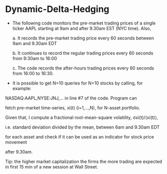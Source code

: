 # Dynamic-Delta-Hedging

- The following code monitors the pre-market trading prices of a single ticker AAPL
starting at 9am and after 9.30am EST (NYC time). Also,

  a. It records the pre-market trading price every 60 seconds between 9am and
9.30am EDT

  b. It continues to record the regular trading prices every 60 seconds from
9:30am to 16:00

  c. The code records the after-hours trading prices every 60 seconds from
16:00 to 16:30.

- It is possible to get N=10 queries for N=10 stocks by calling, for example:
 
 NASDAQ:AAPL,NYSE:JNJ,… in line #7 of the code. Program can
 
 fetch pre-market time-series, xi(t) (i=1,…,N), for N-asset portfolio.
 
 Given that, I compute a fractional root-mean-square volatility, σxi(t)/⟨xi(t)⟩,
 
 i.e. standard deviation divided by the mean, between 6am and 9.30am EDT
 
 for each asset and check if it can be used as an indicator for stock price movement
 
 after 9.30am. 

Tip: the higher market capitalization the firms the more trading are
 expected in first 15 min of a new session at Wall Street.
